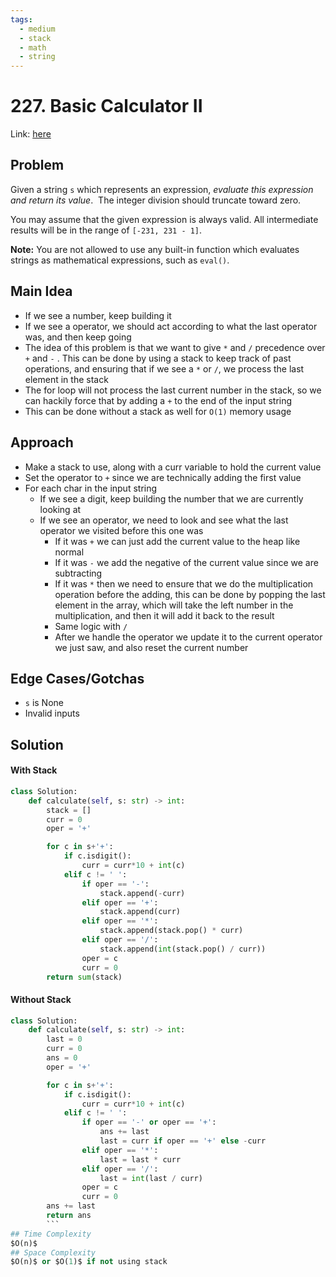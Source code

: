 ```yaml
---
tags:
  - medium
  - stack
  - math
  - string
---
```

# 227. Basic Calculator II
Link: [here](https://leetcode.com/problems/basic-calculator-ii/)
## Problem
Given a string `s` which represents an expression, _evaluate this expression and return its value_. 
The integer division should truncate toward zero.

You may assume that the given expression is always valid. All intermediate results will be in the range of `[-231, 231 - 1]`.

**Note:** You are not allowed to use any built-in function which evaluates strings as mathematical expressions, such as `eval()`.
## Main Idea
- If we see a number, keep building it 
- If we see a operator, we should act according to what the last operator was, and then keep going
- The idea of this problem is that we want to give `*` and `/` precedence over `+` and `-` . This can be done by using a stack to keep track of past operations, and ensuring that if we see a `*` or `/`, we process the last element in the stack
- The for loop will not process the last current number in the stack, so we can hackily force that by adding a `+` to the end of the input string
- This can be done without a stack as well for `O(1)` memory usage
## Approach
- Make a stack to use, along with a curr variable to hold the current value
- Set the operator to `+` since we are technically adding the first value
- For each char in the input string
	- If we see a digit, keep building the number that we are currently looking at 
	- If we see an operator, we need to look and see what the last operator we visited before this one was
		- If it was `+` we can just add the current value to the heap like normal
		- If it was `-` we add the negative of the current value since we are subtracting 
		- If it was `*` then we need to ensure that we do the multiplication operation before the adding, this can be done by popping the last element in the array, which will take the left number in the multiplication, and then it will add it back to the result
		- Same logic with `/` 
		- After we handle the operator we update it to the current operator we just saw, and also reset the current number
## Edge Cases/Gotchas 
- `s` is None
- Invalid inputs 
## Solution
#### With Stack
```python 
class Solution:
    def calculate(self, s: str) -> int:
        stack = []
        curr = 0
        oper = '+'

        for c in s+'+':
            if c.isdigit():
                curr = curr*10 + int(c)
            elif c != ' ':
                if oper == '-':
                    stack.append(-curr)
                elif oper == '+':
                    stack.append(curr)
                elif oper == '*':
                    stack.append(stack.pop() * curr)
                elif oper == '/':
                    stack.append(int(stack.pop() / curr))
                oper = c
                curr = 0
        return sum(stack)
```
#### Without Stack
```python
class Solution:
    def calculate(self, s: str) -> int:
        last = 0
        curr = 0
        ans = 0
        oper = '+'

        for c in s+'+':
            if c.isdigit():
                curr = curr*10 + int(c)
            elif c != ' ':
                if oper == '-' or oper == '+':
                    ans += last
                    last = curr if oper == '+' else -curr
                elif oper == '*':
                    last = last * curr
                elif oper == '/':
                    last = int(last / curr)
                oper = c
                curr = 0
        ans += last
        return ans
		```
## Time Complexity
$O(n)$
## Space Complexity
$O(n)$ or $O(1)$ if not using stack
